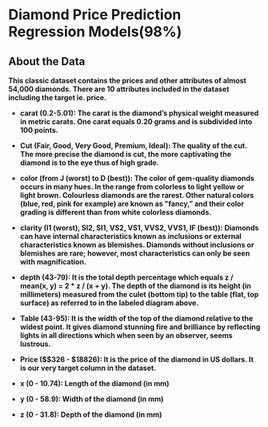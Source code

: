 # Diamond Price Prediction Regression Models(98%)

## About the Data
**This classic dataset contains the prices and other attributes of almost 54,000 diamonds. There are 10 attributes included in the dataset including the target ie. price.**

* **carat (0.2-5.01): The carat is the diamond’s physical weight measured in metric carats. One carat equals 0.20 grams and is subdivided into 100 points.**

* **Cut (Fair, Good, Very Good, Premium, Ideal): The quality of the cut. The more precise the diamond is cut, the more captivating the diamond is to the eye thus of high grade.**

* **color (from J (worst) to D (best)): The color of gem-quality diamonds occurs in many hues. In the range from colorless to light yellow or light brown. Colourless diamonds are the rarest. Other natural colors (blue, red, pink for example) are known as "fancy,” and their color grading is different than from white colorless diamonds.**

* **clarity (I1 (worst), SI2, SI1, VS2, VS1, VVS2, VVS1, IF (best)): Diamonds can have internal characteristics known as inclusions or external characteristics known as blemishes. Diamonds without inclusions or blemishes are rare; however, most characteristics can only be seen with magnification.**

* **depth (43-79): It is the total depth percentage which equals z / mean(x, y) = 2 * z / (x + y). The depth of the diamond is its height (in millimeters) measured from the culet (bottom tip) to the table (flat, top surface) as referred to in the labeled diagram above.**

* **Table (43-95): It is the width of the top of the diamond relative to the widest point. It gives diamond stunning fire and brilliance by reflecting lights in all directions which when seen by an observer, seems lustrous.**

* **Price ($$326 - $18826): It is the price of the diamond in US dollars. It is our very target column in the dataset.**

* **x (0 - 10.74): Length of the diamond (in mm)**

* **y (0 - 58.9): Width of the diamond (in mm)**

* **z (0 - 31.8): Depth of the diamond (in mm)**
